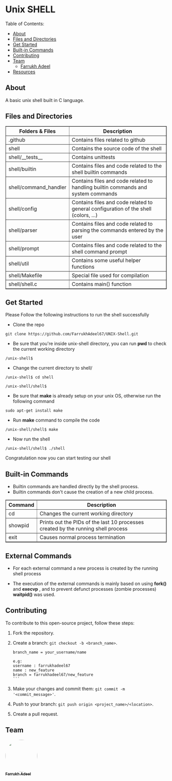 # Unix SHELL

Table of Contents:
* [About](#about)
* [Files and Directories](#files-and-directories)
* [Get Started](#get-started)
* [Built-in Commands](#built-in-commands)
* [Contributing](#contributing)
* [Team](#team)
  * [Farrukh Adeel](#FarrukhAdeel67)
* [Resources](#resources)


## About
A basic unix shell built in C language. 

## Files and Directories
<table style="width: auto;" border="1" cellpadding="11">
<thead>
    <tr>
      <th>
        Folders & Files
      </th>
      <th>
        Description
      </th>
    </tr>
<thead>
<tbody>
  <tr>
    <td>.github</td>
    <td>Contains files related to github</td>
  </tr>

  <tr>
    <td>shell</td>
    <td>Contains the source code of the shell</td>
  </tr>
  
  <tr>
    <td>shell/__tests__</td>
    <td>Contains unittests</td>
  </tr>
  
  <tr>
    <td>shell/builtin</td>
    <td>Contains files and code related to the shell builtin commands</td>
  </tr>
  
  <tr>
    <td>shell/command_handler</td>
    <td>Contains files and code related to handling builtin commands and system commands</td>
  </tr>
  <tr>
    <td>shell/config</td>
    <td>Contains files and code related to general configuration of the shell (colors, ...)</td>
  </tr>
  
  <tr>
    <td>shell/parser</td>
    <td>Contains files and code related to parsing the commands entered by the user</td>
  </tr>
  
  <tr>
    <td>shell/prompt</td>
    <td>Contains files and code related to the shell command prompt</td>
  </tr>
  
  <tr>
    <td>shell/util</td>
    <td>Contains some useful helper functions</td>
  </tr>

  <tr>
    <td>shell/Makefile</td>
    <td>Special file used for compilation</td>
  </tr>

  <tr>
    <td>shell/shell.c</td>
    <td>Contains main() function</td>
  </tr>

</tbody>
</table>


## Get Started
Please Follow the following instructions to run the shell successfully

* Clone the repo
```
git clone https://github.com/FarrukhAdeel67/UNIX-Shell.git
```

* Be sure that you're inside unix-shell directory, you can run **pwd** to check the current working directory
```
/unix-shell$
```

* Change the current directory to shell/
```
/unix-shell$ cd shell

/unix-shell/shell$
```

* Be sure that **make** is already setup on your unix OS, otherwise run the following command
```
sudo apt-get install make
```

* Run **make** command to compile the code
```
/unix-shell/shell$ make
```

* Now run the shell

```
/unix-shell/shell$ ./shell
```

Congratulation now you can start testing our shell


## Built-in Commands

* Builtin commands are handled directly by the shell process. 
* Builtin commands don't cause the creation of a new child process.

<table style="width: auto;" border="1" cellpadding="11">
  <thead>
      <tr>
        <th>
          Command
        </th>
        <th>
          Description
        </th>
      </tr>
  <thead>
  <tbody>
    <tr>
      <td>cd</td>
      <td>Changes the current working directory</td>
    </tr>
    <tr>
      <td>showpid</td>
      <td>Prints out the PIDs of the last 10 processes created by the running shell process</td>
    </tr>
    <tr>
      <td>exit</td>
      <td>Causes normal process termination</td>
    </tr>
    </tbody>
</table>

## External Commands
* For each external command a new process is created by the running shell process

* The execution of the external commands is mainly based on using **fork()** and **execvp** , and to prevent defunct processes (zombie processes) **waitpid()** was used.

## Contributing

To contribute to this open-source project, follow these steps:

1. Fork the repository.
2. Create a branch: `git checkout -b <branch_name>`.

    ```
    branch_name = your_username/name
    ``` 
    ````
    e.g:
    username : farrukhadeel67 
    name : new_feature 
    branch = farrukhadeel67/new_feature 
    ```
3. Make your changes and commit them: `git commit -m '<commit_message>'`.
4. Push to your branch: `git push origin <project_name>/<location>`.
5. Create a pull request.


## Team
<td align="center">
<a href="https://github.com/FarrukhAdeel67">
<img src="https://avatars.githubusercontent.com/u/56479423?v=4" width="100px;" alt="" style="border-radius:50%"/>
<br />
<sub><b>Farrukh Adeel</b></sub>
</a>
<br />
</td>

</tr>
</table>
</div>
